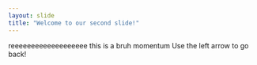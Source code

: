 ```yaml
---
layout: slide
title: "Welcome to our second slide!"
---
```

reeeeeeeeeeeeeeeeeee this is a bruh momentum
Use the left arrow to go back!